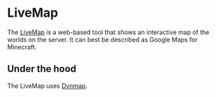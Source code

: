# LiveMap

The [LiveMap](https://livemap.ts-mc.net/) is a web-based tool that shows an interactive map of the worlds on the server. It can best be described as Google Maps for Minecraft.

## Under the hood

The LiveMap uses [Dynmap](https://www.spigotmc.org/resources/dynmap%C2%AE.274/).
